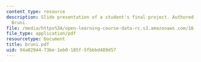 ```yaml
---
content_type: resource
description: Slide presentation of a student's final project. Authored by Sylvain
  Bruni.
file: /media/https%3A/open-learning-course-data-rc.s3.amazonaws.com/16-422-human-supervisory-control-of-automated-systems-spring-2004/94a0294473be1eb0185f5fbbbd489d57_bruni.pdf
file_type: application/pdf
resourcetype: Document
title: bruni.pdf
uid: 94a02944-73be-1eb0-185f-5fbbbd489d57
---
```

